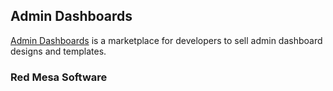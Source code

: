 ## Admin Dashboards

[Admin Dashboards](bootstrapdashboards.herokuapp.com) is a marketplace for developers to sell admin dashboard designs and templates.

### Red Mesa Software


